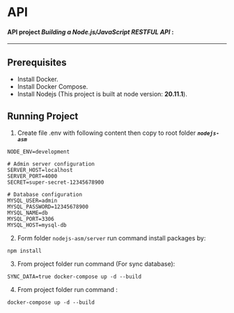# API
#### API project _Building a Node.js/JavaScript RESTFUL API_ :
* * *
## Prerequisites
* Install Docker.
* Install Docker Compose.
* Install Nodejs (This project is built at node version: **20.11.1**).

## Running Project
1. Create file .env with following content then copy to root folder **_`nodejs-asm`_**
```shell
NODE_ENV=development

# Admin server configuration
SERVER_HOST=localhost
SERVER_PORT=4000
SECRET=super-secret-12345678900

# Database configuration
MYSQL_USER=admin
MYSQL_PASSWORD=12345678900
MYSQL_NAME=db
MYSQL_PORT=3306
MYSQL_HOST=mysql-db

```
2. Form folder `nodejs-asm/server` run command install packages by:
```shell
npm install
```
3. From project folder run command (For sync database):
```shell
SYNC_DATA=true docker-compose up -d --build
```
4. From project folder run command :
```shell
docker-compose up -d --build
```

